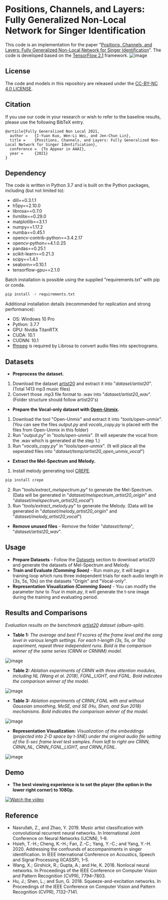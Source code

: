 # Positions, Channels, and Layers: Fully Generalized Non-Local Network for Singer Identification
This code is an implementation for the paper 
"[Positions, Channels, and Layers: Fully Generalized Non-Local Network for Singer Identification](https://)".
The code is developed based on the [TensorFlow 2.1](https://www.tensorflow.org/) framework.
![image](https://github.com/ian-k-1217/Fully-Generalized-Non-Local-Network/blob/master/images/FGNL_Fig1.png)

## License
The code and models in this repository are released under the [CC-BY-NC 4.0 LICENSE](https://github.com/i-yuan-kuo/Fully-Generalized-Non-Local-Network/blob/master/LICENSE).

## Citation
If you use our code in your research or wish to refer to the baseline results, please use the following BibTeX entry.
```
@article{Fully Generalized Non Local 2021,
  author =   {I-Yuan Kuo, Wen-Li Wei, and Jen-Chun Lin},
  title =    {Positions, Channels, and Layers: Fully Generalized Non-Local Network for Singer Identification},
  conference =  {To Appear in AAAI},
  year =     {2021}
}
```
## Dependency
The code is written in Python 3.7 and is built on the Python packages, including (but not limited to):
- dill==0.3.1.1
- h5py==2.10.0
- librosa==0.7.0
- llvmlite==0.29.0
- matplotlib==3.1.1
- numpy==1.17.2
- numba==0.45.1
- opencv-contrib-python==3.4.2.17
- opencv-python==4.1.0.25
- pandas==0.25.1
- scikit-learn==0.21.3
- scipy==1.4.1
- seaborn==0.10.1
- tensorflow-gpu==2.1.0


Batch installation is possible using the supplied "requirements.txt" with pip or conda.

````cmd
pip install -r requirements.txt
````

Additional installation details (recommended for replication and strong performance):
- OS: Windows 10 Pro
- Python: 3.7.7
- GPU: Nvidia TitanRTX
- CUDA: 10.1
- CUDNN: 10.1
- [ffmpeg](http://ffmpeg.org/download.html) is required by Librosa to convert audio files into spectrograms. 

## Datasets
- **Preprocess the dataset.**
1. Download the dataset [artist20](https://labrosa.ee.columbia.edu/projects/artistid/) and extract it into "*dataset/artist20*". (Total 1413 mp3 music files)
2. Convert those .mp3 file format to .wav into "*dataset/artist20_wav*". (Folder structure should follow artist20's)

- **Prepare the Vocal-only dataset with [Open-Unmix](https://github.com/sigsep/open-unmix-pytorch).**
1. Download the tool "Open-Unmix" and extract it into "*tools/open-unmix*". (You can see the files *output.py* and *vocals_copy.py* is placed with the files from Open-Unmix in this folder)
2. Run "*output.py*" in "*tools/open-unmix*". (It will seperate the vocal from the .wav which is generated at the step 1.)
3. Run "*vocals_copy.py*" in "*tools/open-unmix*". (It will place all the seperated files into "*dataset/temp/artist20_open_unmix_vocal*")

- **Extract the Mel-Spectrum and Melody.**
1. Install melody generating tool [CREPE](https://github.com/marl/crepe).
````cmd
pip install crepe
````
2. Run "*tools/extract_melspectrum.py*" to generate the Mel-Spectrum. (Data will be generated in "*dataset/melspectrum_artist20_origin*" and "*dataset/melspectrum_artist20_vocal*")
3. Run "*tools/extract_melody.py*" to generate the Melody. (Data will be generated in "*dataset/melody_artist20_origin*" and "*dataset/melody_artist20_vocal*")

- **Remove unused files** - Remove the folder "*dataset/temp*", "*dataset/artist20_wav*".

## Usage
- **Prepare Datasets** - Follow the [Datasets](#Datasets) section to download artist20 and generate the datasets of Mel-Spectrum and Melody.
- **Train and Evaluate *(Comming Soon)*** - Run *main.py*, it will begin a training loop which runs three independent trials for each audio length in {3s, 5s, 10s} on the datasets "Origin" and "Vocal-only".
- **Representation Visualization *(Comming Soon)*** - You can modify the parameter *tsne* to *True* in *main.py*, it will generate the t-sne image during the training and evaluating period.

## Results and Comparisons

*Evaluation results on the benchmark [artist20](https://labrosa.ee.columbia.edu/projects/artistid/) dataset (album-split).*

- **Table 1:** *The average and best F1 scores of the frame level and the song level in various length settings. For each t-length (3s, 5s, or 10s) experiment, repeat three independent runs. Bold is the comparison winner of the same series (CRNN or CRNNM) model.*

![image](https://github.com/ian-k-1217/Fully-Generalized-Non-Local-Network/blob/master/images/Result_Table1.png)

- **Table 2:** *Ablation experiments of CRNN with three attention modules, including NL (Wang et al. 2018), FGNL_LIGHT, and FGNL. Bold indicates the comparison winner of the model.*

![image](https://github.com/ian-k-1217/Fully-Generalized-Non-Local-Network/blob/master/images/Result_Table2.png)

- **Table 3:** *Ablation experiments of CRNN_FGNL with and without Gaussian smoothing, MoSE, and SE (Hu, Shen, and Sun 2018) mechanisms. Bold indicates the comparison winner of the model.*

![image](https://github.com/ian-k-1217/Fully-Generalized-Non-Local-Network/blob/master/images/Result_Table3.png)

- **Representation Visualization:** *Visualization of the embeddings (projected into 2-D space by t-SNE) under the original audio file setting of the 5-sec frame level test samples. From left to right are CRNN, CRNN_NL, CRNN_FGNL_LIGHT, and CRNN_FGNL.*

![image](https://github.com/ian-k-1217/Fully-Generalized-Non-Local-Network/blob/master/images/Result_RepresentationVisualization.png)

## Demo

- **The best viewing experience is to set the player (the option in the lower right corner) to 1080p.**

[![Watch the video](https://github.com/ian-k-1217/Fully-Generalized-Non-Local-Network/blob/master/images/FGNL_Demo.png)](https://drive.google.com/file/d/1Ut57QWhbxN90EP-N7R-oS1Mji6YBBN0-/preview)

## Reference
- Nasrullah, Z., and Zhao, Y. 2019. Music artist classification with convolutional recurrent neural networks. In International Joint Conference on Neural Networks (IJCNN), 1–8.
- Hsieh, T.-H.; Cheng, K.-H.; Fan, Z.-C.; Yang, Y.-C.; and Yang, Y.-H. 2020. Addressing the confounds of accompaniments in singer identification. In IEEE International Conference on Acoustics, Speech and Signal Processing (ICASSP), 1–5.
- Wang, X.; Girshick, R.; Gupta, A.; and He, K. 2018. Nonlocal neural networks. In Proceedings of the IEEE Conference on Computer Vision and Pattern Recognition (CVPR), 7794–7803.
- Hu, J.; Shen, L.; and Sun, G. 2018. Squeeze-and-excitation networks. In Proceedings of the IEEE Conference on Computer Vision and Pattern Recognition (CVPR), 7132–7141.
